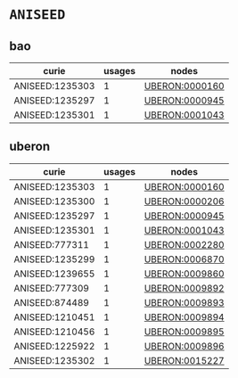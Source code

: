 # `ANISEED`

## bao

| curie           |   usages | nodes                                                   |
|-----------------|----------|---------------------------------------------------------|
| ANISEED:1235303 |        1 | [UBERON:0000160](https://bioregistry.io/UBERON:0000160) |
| ANISEED:1235297 |        1 | [UBERON:0000945](https://bioregistry.io/UBERON:0000945) |
| ANISEED:1235301 |        1 | [UBERON:0001043](https://bioregistry.io/UBERON:0001043) |

## uberon

| curie           |   usages | nodes                                                   |
|-----------------|----------|---------------------------------------------------------|
| ANISEED:1235303 |        1 | [UBERON:0000160](https://bioregistry.io/UBERON:0000160) |
| ANISEED:1235300 |        1 | [UBERON:0000206](https://bioregistry.io/UBERON:0000206) |
| ANISEED:1235297 |        1 | [UBERON:0000945](https://bioregistry.io/UBERON:0000945) |
| ANISEED:1235301 |        1 | [UBERON:0001043](https://bioregistry.io/UBERON:0001043) |
| ANISEED:777311  |        1 | [UBERON:0002280](https://bioregistry.io/UBERON:0002280) |
| ANISEED:1235299 |        1 | [UBERON:0006870](https://bioregistry.io/UBERON:0006870) |
| ANISEED:1239655 |        1 | [UBERON:0009860](https://bioregistry.io/UBERON:0009860) |
| ANISEED:777309  |        1 | [UBERON:0009892](https://bioregistry.io/UBERON:0009892) |
| ANISEED:874489  |        1 | [UBERON:0009893](https://bioregistry.io/UBERON:0009893) |
| ANISEED:1210451 |        1 | [UBERON:0009894](https://bioregistry.io/UBERON:0009894) |
| ANISEED:1210456 |        1 | [UBERON:0009895](https://bioregistry.io/UBERON:0009895) |
| ANISEED:1225922 |        1 | [UBERON:0009896](https://bioregistry.io/UBERON:0009896) |
| ANISEED:1235302 |        1 | [UBERON:0015227](https://bioregistry.io/UBERON:0015227) |

